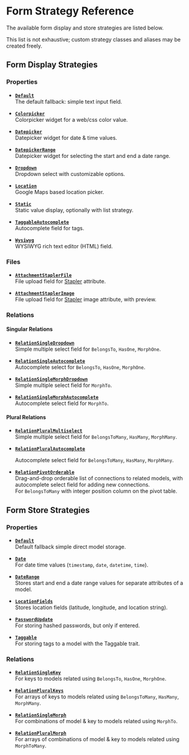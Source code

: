 # Form Strategy Reference

The available form display and store strategies are listed below.

This list is not exhaustive; custom strategy classes and aliases may be created freely.


## Form Display Strategies

### Properties

- [**`Default`**](FormFieldDisplayStrategies/Default.md)  
    The default fallback: simple text input field.

- [**`Colorpicker`**](FormFieldDisplayStrategies/Colorpicker.md)  
    Colorpicker widget for a web/css color value.

- [**`Datepicker`**](FormFieldDisplayStrategies/Datepicker.md)  
    Datepicker widget for date & time values.
    
- [**`DatepickerRange`**](FormFieldDisplayStrategies/DatepickerRange.md)  
    Datepicker widget for selecting the start and end a date range.
    
- [**`Dropdown`**](FormFieldDisplayStrategies/Dropdown.md)  
    Dropdown select with customizable options.
    
- [**`Location`**](FormFieldDisplayStrategies/Location.md)  
    Google Maps based location picker.
    
- [**`Static`**](FormFieldDisplayStrategies/Static.md)  
    Static value display, optionally with list strategy.
    
- [**`TaggableAutocomplete`**](FormFieldDisplayStrategies/TaggableAutocomplete.md)  
    Autocomplete field for tags.
    
- [**`Wysiwyg`**](FormFieldDisplayStrategies/Wysiwyg.md)  
    WYSIWYG rich text editor (HTML) field.
    
   

### Files

- [**`AttachmentStaplerFile`**](FormFieldDisplayStrategies/AttachmentStaplerFile.md)  
    File upload field for [Stapler](https://github.com/CodeSleeve/laravel-stapler) attribute.
    
- [**`AttachmentStaplerImage`**](FormFieldDisplayStrategies/AttachmentStaplerImage.md)  
    File upload field for [Stapler](https://github.com/CodeSleeve/laravel-stapler) image attribute, with preview.


### Relations

#### Singular Relations

- [**`RelationSingleDropdown`**](FormFieldDisplayStrategies/RelationSingleDropdown.md)  
    Simple multiple select field for `BelongsTo`, `HasOne`, `MorphOne`.


- [**`RelationSingleAutocomplete`**](FormFieldDisplayStrategies/RelationSingleAutocomplete.md)  
    Autocomplete select for `BelongsTo`, `HasOne`, `MorphOne`.


- [**`RelationSingleMorphDropdown`**](FormFieldDisplayStrategies/RelationSingleMorphDropdown.md)  
    Simple multiple select field for `MorphTo`.


- [**`RelationSingleMorphAutocomplete`**](FormFieldDisplayStrategies/RelationSingleMorphAutocomplete.md)  
    Autocomplete select field for `MorphTo`.


#### Plural Relations

- [**`RelationPluralMultiselect`**](FormFieldDisplayStrategies/RelationPluralMultiselect.md)  
    Simple multiple select field for `BelongsToMany`, `HasMany`, `MorphMany`.


- [**`RelationPluralAutocomplete`**](FormFieldDisplayStrategies/RelationPluralAutocomplete.md)

    Autocomplete select field for `BelongsToMany`, `HasMany`, `MorphMany`.


- [**`RelationPivotOrderable`**](FormFieldDisplayStrategies/RelationPivotOrderable.md)  
    Drag-and-drop orderable list of connections to related models, with autocomplete select field for adding new connections.  
    For `BelongsToMany` with integer position column on the pivot table.


## Form Store Strategies

### Properties

- [**`Default`**](FormFieldStoreStrategies/Default.md)  
    Default fallback simple direct model storage.


- [**`Date`**](FormFieldStoreStrategies/Date.md)  
    For date time values (`timestamp`, `date`, `datetime`, `time`).

- [**`DateRange`**](FormFieldStoreStrategies/DateRange.md)  
    Stores start and end a date range values for separate attributes of a model.
    
- [**`LocationFields`**](FormFieldStoreStrategies/LocationFields.md)  
    Stores location fields (latitude, longitude, and location string).

- [**`PasswordUpdate`**](FormFieldStoreStrategies/PasswordUpdate.md)  
    For storing hashed passwords, but only if entered.

- [**`Taggable`**](FormFieldStoreStrategies/Taggable.md)  
    For storing tags to a model with the Taggable trait.

### Relations

- [**`RelationSingleKey`**](FormFieldStoreStrategies/RelationSingleKey.md)  
    For keys to models related using `BelongsTo`, `HasOne`, `MorphOne`.


- [**`RelationPluralKeys`**](FormFieldStoreStrategies/RelationPluralKeys.md)  
    For arrays of keys to models related using `BelongsToMany`, `HasMany`, `MorphMany`.


- [**`RelationSingleMorph`**](FormFieldStoreStrategies/RelationSingleMorph.md)  
    For combinations of model & key to models related using `MorphTo`.


- [**`RelationPluralMorph`**](FormFieldStoreStrategies/RelationPluralMorph.md)  
    For arrays of combinations of model & key to models related using `MorphToMany`.
